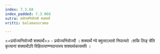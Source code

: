 ```yaml
---
index: 7.3.68
index_padded: 7.3.068
sutra: प्रयोज्यनियोज्यौ शक्यार्थे
vritti: balamanorama

---
```

<<प्रयोज्यनियोज्यौ शक्यार्थे>> - प्रयोज्यनियोज्यौ । शक्यार्थे ण्ये क्वुत्वाऽभावो निपात्यते ।शकि लिङ् चे॑ति कृत्यानां शक्यार्थेऽपि विहितत्वाण्ण्यदन्तस्य शक्यार्थकत्वमपि । 